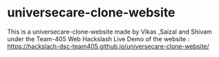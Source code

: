# universecare-clone-website
This is a universecare-clone-website  made by Vikas ,Saizal and Shivam under the Team-405 Web Hackslash
Live Demo of the website :  https://hackslach-dsc-team405.github.io/universecare-clone-website/
